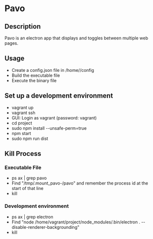Pavo
====

Description
-----------

Pavo is an electron app that displays and toggles between multiple web pages.


Usage
-----

* Create a config.json file in /home/<user>/config
* Build the executable file
* Execute the binary file


Set up a development environment
--------------------------------

* vagrant up
* vagrant ssh
* GUI: Login as vagrant (password: vagrant)
* cd project
* sudo npm install --unsafe-perm=true
* npm start
* sudo npm run dist


Kill Process
------------

### Executable File ###

* ps ax | grep pavo
* Find "/tmp/.mount_pavo-<random>/pavo" and remember the process id at the start of that line
* kill <process id>

### Development environment ###

* ps ax | grep electron
* Find "node /home/vagrant/project/node_modules/.bin/electron . --disable-renderer-backgrounding"
* kill <process id>

